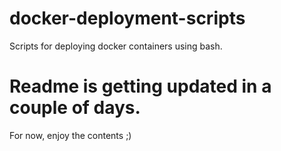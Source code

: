 # docker-deployment-scripts
Scripts for deploying docker containers using bash.

# Readme is getting updated in a couple of days.
For now, enjoy the contents ;)
